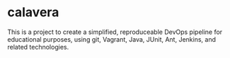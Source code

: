 calavera
========

This is a project to create a simplified, reproduceable DevOps pipeline for educational purposes, using git, Vagrant, Java, JUnit, Ant, Jenkins, and related technologies. 
